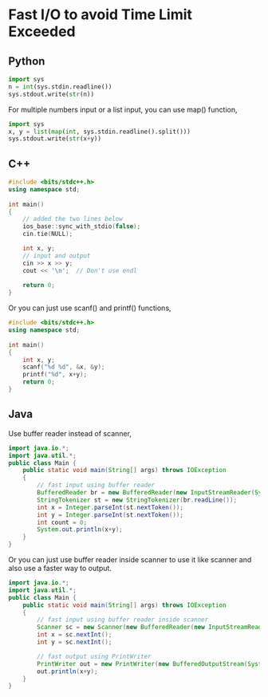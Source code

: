 # Fast I/O to avoid Time Limit Exceeded

## Python
```python
import sys
n = int(sys.stdin.readline())
sys.stdout.write(str(n))
```

For multiple numbers input or a list input, you can use map() function, 
```python
import sys
x, y = list(map(int, sys.stdin.readline().split()))
sys.stdout.write(str(x+y))
```

## C++

```c++
#include <bits/stdc++.h> 
using namespace std; 
  
int main() 
{ 
    // added the two lines below 
    ios_base::sync_with_stdio(false); 
    cin.tie(NULL);  

    int x, y;
    // input and output  
    cin >> x >> y;
    cout << '\n';  // Don't use endl
     
    return 0; 
} 
```
Or you can just use scanf() and printf() functions,
```c++
#include <bits/stdc++.h> 
using namespace std; 
  
int main() 
{ 
    int x, y;
    scanf("%d %d", &x, &y);
    printf("%d", x+y);
    return 0; 
} 
```

## Java
Use buffer reader instead of scanner,
```java
import java.io.*;
import java.util.*; 
public class Main { 
	public static void main(String[] args) throws IOException
	{ 
        // fast input using buffer reader
		BufferedReader br = new BufferedReader(new InputStreamReader(System.in)); 
        StringTokenizer st = new StringTokenizer(br.readLine()); 
        int x = Integer.parseInt(st.nextToken()); 
        int y = Integer.parseInt(st.nextToken()); 
        int count = 0; 
        System.out.println(x+y); 
	} 
}
```
Or you can just use buffer reader inside scanner to use it like scanner and also use a faster way to output.

```java
import java.io.*;
import java.util.*; 
public class Main { 
	public static void main(String[] args) throws IOException
	{ 
        // fast input using buffer reader inside scanner
		Scanner sc = new Scanner(new BufferedReader(new InputStreamReader(System.in))); 
        int x = sc.nextInt(); 
        int y = sc.nextInt();

        // fast output using PrintWriter
        PrintWriter out = new PrintWriter(new BufferedOutputStream(System.out), true);
        out.println(x+y); 
	} 
}
```
